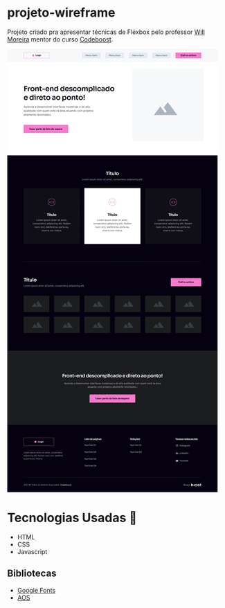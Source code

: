 # projeto-wireframe

Projeto criado pra apresentar técnicas de Flexbox pelo professor <a href="https://willmoreira.com.br/">Will Moreira</a> mentor do curso <a href="https://codeboost.com.br/">Codeboost</a>.

<img src="Wireframe.jpg" alt="Foto do projeto">

# Tecnologias Usadas 🚀

 <ul>
    <li>HTML</li>
    <li>CSS</li>
    <li>Javascript</li>
 </ul>

## Bibliotecas

<ul>
   <li><a href="https://fonts.google.com/">Google Fonts</a></li>
    <li><a href="https://michalsnik.github.io/aos/">AOS</a></li>
 </ul>
